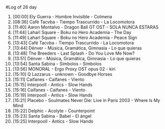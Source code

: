 #Log of 26 day

1. [00:00] Ely Guerra - Hombre Invisible - Colmena
1. [08:36] Café Tacvba - Tiempo Trascurrido - La Locomotora
1. [11:40] Aaron Montalvo - Dragon Ball GT OST - SOLA NUNCA ESTARAS
1. [11:44] Laharl Square - Boku no Hero Academia - The Day
1. [11:49] Laharl Square - Boku no Hero Academia - Peace Sign
1. [13:43] Café Tacvba - Tiempo Trascurrido - La Locomotora
1. [13:44] Dënver - Música, Gramática, Gimnasia - Lo que quieras
1. [13:48] The Breeders - Last Splash - Do You Love Me Now?
1. [13:51] Dënver - Música, Gramática, Gimnasia - Lo que quieras
1. [13:54] Santa Sabina - Símbolos - Símbolos
1. [13:56] MONORAL - Ergo Proxy OST opus 02 - kiri
1. [15:10] Q Lazzarus - unknown - Goodbye Horses
1. [15:11] Caifanes - Caifanes - Viento
1. [15:15] Interpooll - Antics - Slow Hands
1. [15:16] Caifanes - Caifanes - Viento
1. [15:19] Interpooll - Antics - Slow Hands
1. [15:21] Placebo - Soulmates Never Die: Live in Paris 2003 - Where Is My Mind
1. [15:22] Delphic - Acolyte - Counterpoint
1. [15:23] Santa Sabina - Babel - El ángel
1. [15:25] Interpooll - Antics - Slow Hands
